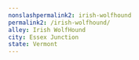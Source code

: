 ```yaml
---
﻿nonslashpermalink2: irish-wolfhound
permalink2: /irish-wolfhound/
alley: Irish WolfHound
city: Essex Junction
state: Vermont
---
```


